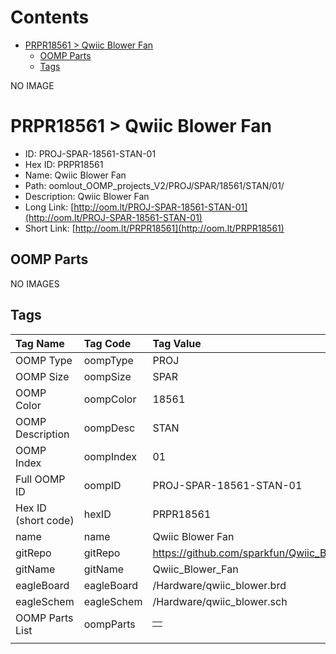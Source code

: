 



Contents
========

* [PRPR18561 > Qwiic Blower Fan](#prpr18561--qwiic-blower-fan)
	* [OOMP Parts](#oomp-parts)
	* [Tags](#tags)
  
NO IMAGE  
# PRPR18561 > Qwiic Blower Fan

- ID: PROJ-SPAR-18561-STAN-01
- Hex ID: PRPR18561
- Name: Qwiic Blower Fan
- Path: oomlout_OOMP_projects_V2/PROJ/SPAR/18561/STAN/01/
- Description: Qwiic Blower Fan
- Long Link: [http://oom.lt/PROJ-SPAR-18561-STAN-01](http://oom.lt/PROJ-SPAR-18561-STAN-01)
- Short Link: [http://oom.lt/PRPR18561](http://oom.lt/PRPR18561)

## OOMP Parts
  
NO IMAGES  
## Tags
  

|Tag Name|Tag Code|Tag Value|
| :--- | :--- | :--- |
|OOMP Type|oompType|PROJ|
|OOMP Size|oompSize|SPAR|
|OOMP Color|oompColor|18561|
|OOMP Description|oompDesc|STAN|
|OOMP Index|oompIndex|01|
|Full OOMP ID|oompID|PROJ-SPAR-18561-STAN-01|
|Hex ID (short code)|hexID|PRPR18561|
|name|name|Qwiic Blower Fan|
|gitRepo|gitRepo|https://github.com/sparkfun/Qwiic_Blower_Fan|
|gitName|gitName|Qwiic_Blower_Fan|
|eagleBoard|eagleBoard|/Hardware/qwiic_blower.brd|
|eagleSchem|eagleSchem|/Hardware/qwiic_blower.sch|
|OOMP Parts List|oompParts|<table><tr><td></td></tr></table>|
||||
